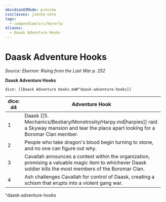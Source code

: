 ```yaml
---
obsidianUIMode: preview
cssclasses: json5e-note
tags:
  - compendium/src/5e/erlw
aliases:
  - Daask Adventure Hooks
---
```

# Daask Adventure Hooks
*Source: Eberron: Rising from the Last War p. 252* 

**Daask Adventure Hooks**

`dice: [[Daask Adventure Hooks.md#^daask-adventure-hooks]]`

| dice: d4 | Adventure Hook |
|----------|----------------|
| 1 | Daask [[5. Mechanics/Bestiary/Monstrosity/Harpy.md\|harpies]] raid a Skyway mansion and tear the place apart looking for a Boromar Clan member. |
| 2 | People who take dragon's blood begin turning to stone, and no one can figure out why. |
| 3 | Cavallah announces a contest within the organization, promising a valuable magic item to whichever Daask soldier kills the most members of the Boromar Clan. |
| 4 | Ash challenges Cavallah for control of Daask, creating a schism that erupts into a violent gang war. |
^daask-adventure-hooks
